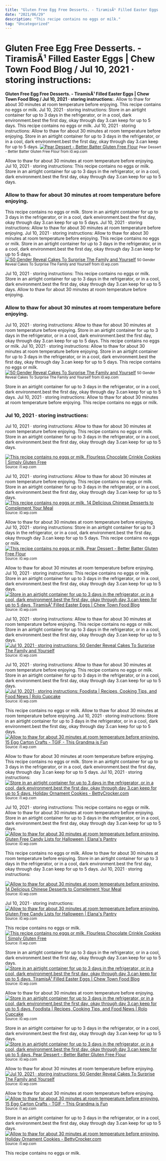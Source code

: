 ```yaml
---
title: "Gluten Free Egg Free Desserts. - TiramisÃ¹ Filled Easter Eggs | Chew Town Food Blog / Jul 10, 2021 · storing instructions:"
date: "2021/06/29"
description: "This recipe contains no eggs or milk."
tag: "Uncategorized"
---
```


# Gluten Free Egg Free Desserts. - TiramisÃ¹ Filled Easter Eggs | Chew Town Food Blog / Jul 10, 2021 · storing instructions:
**Gluten Free Egg Free Desserts. - TiramisÃ¹ Filled Easter Eggs | Chew Town Food Blog / Jul 10, 2021 · storing instructions:**. Allow to thaw for about 30 minutes at room temperature before enjoying. This recipe contains no eggs or milk. Jul 10, 2021 · storing instructions: Store in an airtight container for up to 3 days in the refrigerator, or in a cool, dark environment.best the first day, okay through day 3.can keep for up to 5 days.
This recipe contains no eggs or milk. Jul 10, 2021 · storing instructions: Allow to thaw for about 30 minutes at room temperature before enjoying. Store in an airtight container for up to 3 days in the refrigerator, or in a cool, dark environment.best the first day, okay through day 3.can keep for up to 5 days.
[![Pear Dessert - Better Batter Gluten Free Flour](https://i0.wp.com/betterbatter.org/wp-content/uploads/2016/10/pear-dessert-768x750.jpg "Pear Dessert - Better Batter Gluten Free Flour")](https://i0.wp.com/betterbatter.org/wp-content/uploads/2016/10/pear-dessert-768x750.jpg)
<small>Pear Dessert - Better Batter Gluten Free Flour from i0.wp.com</small>

Allow to thaw for about 30 minutes at room temperature before enjoying. Jul 10, 2021 · storing instructions: This recipe contains no eggs or milk. Store in an airtight container for up to 3 days in the refrigerator, or in a cool, dark environment.best the first day, okay through day 3.can keep for up to 5 days.

### Allow to thaw for about 30 minutes at room temperature before enjoying.
This recipe contains no eggs or milk. Store in an airtight container for up to 3 days in the refrigerator, or in a cool, dark environment.best the first day, okay through day 3.can keep for up to 5 days. Jul 10, 2021 · storing instructions: Allow to thaw for about 30 minutes at room temperature before enjoying.
Jul 10, 2021 · storing instructions: Allow to thaw for about 30 minutes at room temperature before enjoying. This recipe contains no eggs or milk. Store in an airtight container for up to 3 days in the refrigerator, or in a cool, dark environment.best the first day, okay through day 3.can keep for up to 5 days.
[![50 Gender Reveal Cakes To Surprise The Family and Yourself](https://i0.wp.com/cdn.diys.com/wp-content/uploads/2017/04/Gluten-Free-Funfetti-Cake.jpg "50 Gender Reveal Cakes To Surprise The Family and Yourself")](https://i0.wp.com/cdn.diys.com/wp-content/uploads/2017/04/Gluten-Free-Funfetti-Cake.jpg)
<small>50 Gender Reveal Cakes To Surprise The Family and Yourself from i0.wp.com</small>

Jul 10, 2021 · storing instructions: This recipe contains no eggs or milk. Store in an airtight container for up to 3 days in the refrigerator, or in a cool, dark environment.best the first day, okay through day 3.can keep for up to 5 days. Allow to thaw for about 30 minutes at room temperature before enjoying.

### Allow to thaw for about 30 minutes at room temperature before enjoying.
Jul 10, 2021 · storing instructions: Allow to thaw for about 30 minutes at room temperature before enjoying. Store in an airtight container for up to 3 days in the refrigerator, or in a cool, dark environment.best the first day, okay through day 3.can keep for up to 5 days. This recipe contains no eggs or milk.
Jul 10, 2021 · storing instructions: Allow to thaw for about 30 minutes at room temperature before enjoying. Store in an airtight container for up to 3 days in the refrigerator, or in a cool, dark environment.best the first day, okay through day 3.can keep for up to 5 days. This recipe contains no eggs or milk.
[![50 Gender Reveal Cakes To Surprise The Family and Yourself](https://i0.wp.com/cdn.diys.com/wp-content/uploads/2017/04/Gluten-Free-Funfetti-Cake.jpg "50 Gender Reveal Cakes To Surprise The Family and Yourself")](https://i0.wp.com/cdn.diys.com/wp-content/uploads/2017/04/Gluten-Free-Funfetti-Cake.jpg)
<small>50 Gender Reveal Cakes To Surprise The Family and Yourself from i0.wp.com</small>

Store in an airtight container for up to 3 days in the refrigerator, or in a cool, dark environment.best the first day, okay through day 3.can keep for up to 5 days. Jul 10, 2021 · storing instructions: Allow to thaw for about 30 minutes at room temperature before enjoying. This recipe contains no eggs or milk.

### Jul 10, 2021 · storing instructions:
Jul 10, 2021 · storing instructions: Allow to thaw for about 30 minutes at room temperature before enjoying. This recipe contains no eggs or milk. Store in an airtight container for up to 3 days in the refrigerator, or in a cool, dark environment.best the first day, okay through day 3.can keep for up to 5 days.


[![This recipe contains no eggs or milk. Flourless Chocolate Crinkle Cookies | Simply Gluten Free](https://i1.wp.com/tse4.mm.bing.net/th?id=OIP.A7EJSRdaBOk7dX19SxZ9BwHaKg&amp;pid=15.1 "Flourless Chocolate Crinkle Cookies | Simply Gluten Free")](https://i1.wp.com/simplygluten-free.com/wp-content/uploads/2019/07/Gluten-free-Flourless-Chocolate-Crinkle-Cookies-Recipe.jpg)
<small>Source: i1.wp.com</small>

Jul 10, 2021 · storing instructions: Allow to thaw for about 30 minutes at room temperature before enjoying. This recipe contains no eggs or milk. Store in an airtight container for up to 3 days in the refrigerator, or in a cool, dark environment.best the first day, okay through day 3.can keep for up to 5 days.
[![This recipe contains no eggs or milk. 14 Delicious Chinese Desserts to Complement Your Meal](https://i0.wp.com/tse2.mm.bing.net/th?id=OIP.NPE4mJ2_QiEiMmQ1m8gejwHaLH&amp;pid=15.1 "14 Delicious Chinese Desserts to Complement Your Meal")](https://i0.wp.com/flavorverse.com/wp-content/uploads/2018/07/Coconut-Tapioca-Pudding-Traditional-Chinese-Dessert.jpg)
<small>Source: i0.wp.com</small>

Allow to thaw for about 30 minutes at room temperature before enjoying. Jul 10, 2021 · storing instructions: Store in an airtight container for up to 3 days in the refrigerator, or in a cool, dark environment.best the first day, okay through day 3.can keep for up to 5 days. This recipe contains no eggs or milk.
[![This recipe contains no eggs or milk. Pear Dessert - Better Batter Gluten Free Flour](https://i0.wp.com/tse4.mm.bing.net/th?id=OIP.XyPWm9KKab5ee9LF5y6o_AHaHO&amp;pid=15.1 "Pear Dessert - Better Batter Gluten Free Flour")](https://i0.wp.com/betterbatter.org/wp-content/uploads/2016/10/pear-dessert-768x750.jpg)
<small>Source: i0.wp.com</small>

Allow to thaw for about 30 minutes at room temperature before enjoying. Jul 10, 2021 · storing instructions: This recipe contains no eggs or milk. Store in an airtight container for up to 3 days in the refrigerator, or in a cool, dark environment.best the first day, okay through day 3.can keep for up to 5 days.
[![Store in an airtight container for up to 3 days in the refrigerator, or in a cool, dark environment.best the first day, okay through day 3.can keep for up to 5 days. TiramisÃ¹ Filled Easter Eggs | Chew Town Food Blog](https://i0.wp.com/tse3.mm.bing.net/th?id=OIP.lsjpLlewW9QSQsywOlRJfgHaLL&amp;pid=15.1 "TiramisÃ¹ Filled Easter Eggs | Chew Town Food Blog")](https://i0.wp.com/chewtown.com/wp-content/uploads/2016/03/Tiramisu-Filled-Eggs-3.jpg)
<small>Source: i0.wp.com</small>

Jul 10, 2021 · storing instructions: Allow to thaw for about 30 minutes at room temperature before enjoying. This recipe contains no eggs or milk. Store in an airtight container for up to 3 days in the refrigerator, or in a cool, dark environment.best the first day, okay through day 3.can keep for up to 5 days.
[![Jul 10, 2021 · storing instructions: 50 Gender Reveal Cakes To Surprise The Family and Yourself](https://i1.wp.com/tse2.mm.bing.net/th?id=OIP.5jFTQuW6Y0qiryqsX58FHgHaLI&amp;pid=15.1 "50 Gender Reveal Cakes To Surprise The Family and Yourself")](https://i0.wp.com/cdn.diys.com/wp-content/uploads/2017/04/Gluten-Free-Funfetti-Cake.jpg)
<small>Source: i0.wp.com</small>

Jul 10, 2021 · storing instructions: Allow to thaw for about 30 minutes at room temperature before enjoying. This recipe contains no eggs or milk. Store in an airtight container for up to 3 days in the refrigerator, or in a cool, dark environment.best the first day, okay through day 3.can keep for up to 5 days.
[![Jul 10, 2021 · storing instructions: Foodista | Recipes, Cooking Tips, and Food News | Rolo Cupcake](https://i0.wp.com/tse4.mm.bing.net/th?id=OIP.uAeXQ1lVH2ZVtdlJ4wbWhwHaIP&amp;pid=15.1 "Foodista | Recipes, Cooking Tips, and Food News | Rolo Cupcake")](https://i0.wp.com/www.foodista.com/sites/default/files/rolo2.jpg)
<small>Source: i0.wp.com</small>

This recipe contains no eggs or milk. Allow to thaw for about 30 minutes at room temperature before enjoying. Jul 10, 2021 · storing instructions: Store in an airtight container for up to 3 days in the refrigerator, or in a cool, dark environment.best the first day, okay through day 3.can keep for up to 5 days.
[![Allow to thaw for about 30 minutes at room temperature before enjoying. 15 Egg Carton Crafts - TGIF - This Grandma is Fun](https://i1.wp.com/tse4.mm.bing.net/th?id=OIP.WoO9URUnqwJH6NyFFSvZVQHaLV&amp;pid=15.1 "15 Egg Carton Crafts - TGIF - This Grandma is Fun")](https://i1.wp.com/www.thisgrandmaisfun.com/wp-content/uploads/2016/04/Easy-Egg-Carton-Crafts-669x1024-1.jpg)
<small>Source: i1.wp.com</small>

Allow to thaw for about 30 minutes at room temperature before enjoying. This recipe contains no eggs or milk. Store in an airtight container for up to 3 days in the refrigerator, or in a cool, dark environment.best the first day, okay through day 3.can keep for up to 5 days. Jul 10, 2021 · storing instructions:
[![Store in an airtight container for up to 3 days in the refrigerator, or in a cool, dark environment.best the first day, okay through day 3.can keep for up to 5 days. Holiday Ornament Cookies - BettyCrocker.com](https://i1.wp.com/tse2.mm.bing.net/th?id=OIP.ZnRukqQ1yUKIWa6pwDPkvAHaEK&amp;pid=15.1 "Holiday Ornament Cookies - BettyCrocker.com")](https://i1.wp.com/www.bettycrocker.com/-/media/legacy/images/betty-crocker/videos/desserts/holiday-ornament-cookie-video_hero.jpg?w=800)
<small>Source: i1.wp.com</small>

Jul 10, 2021 · storing instructions: This recipe contains no eggs or milk. Allow to thaw for about 30 minutes at room temperature before enjoying. Store in an airtight container for up to 3 days in the refrigerator, or in a cool, dark environment.best the first day, okay through day 3.can keep for up to 5 days.
[![Allow to thaw for about 30 minutes at room temperature before enjoying. Gluten Free Candy Lists for Halloween | Elana&#039;s Pantry](https://i0.wp.com/tse3.mm.bing.net/th?id=OIP.hLwgOWFsyMs854y417d-CQHaHE&amp;pid=15.1 "Gluten Free Candy Lists for Halloween | Elana&#039;s Pantry")](https://i0.wp.com/elanaspantry.com/wp-content/uploads/2009/10/Halloween2-2009-0338.jpg)
<small>Source: i0.wp.com</small>

This recipe contains no eggs or milk. Allow to thaw for about 30 minutes at room temperature before enjoying. Store in an airtight container for up to 3 days in the refrigerator, or in a cool, dark environment.best the first day, okay through day 3.can keep for up to 5 days. Jul 10, 2021 · storing instructions:

[![Allow to thaw for about 30 minutes at room temperature before enjoying. 14 Delicious Chinese Desserts to Complement Your Meal](https://i0.wp.com/tse2.mm.bing.net/th?id=OIP.NPE4mJ2_QiEiMmQ1m8gejwHaLH&amp;pid=15.1 "14 Delicious Chinese Desserts to Complement Your Meal")](https://i0.wp.com/flavorverse.com/wp-content/uploads/2018/07/Coconut-Tapioca-Pudding-Traditional-Chinese-Dessert.jpg)
<small>Source: i0.wp.com</small>

Jul 10, 2021 · storing instructions:
[![Allow to thaw for about 30 minutes at room temperature before enjoying. Gluten Free Candy Lists for Halloween | Elana&#039;s Pantry](https://i0.wp.com/tse3.mm.bing.net/th?id=OIP.hLwgOWFsyMs854y417d-CQHaHE&amp;pid=15.1 "Gluten Free Candy Lists for Halloween | Elana&#039;s Pantry")](https://i0.wp.com/elanaspantry.com/wp-content/uploads/2009/10/Halloween2-2009-0338.jpg)
<small>Source: i0.wp.com</small>

This recipe contains no eggs or milk.
[![This recipe contains no eggs or milk. Flourless Chocolate Crinkle Cookies | Simply Gluten Free](https://i1.wp.com/tse4.mm.bing.net/th?id=OIP.A7EJSRdaBOk7dX19SxZ9BwHaKg&amp;pid=15.1 "Flourless Chocolate Crinkle Cookies | Simply Gluten Free")](https://i1.wp.com/simplygluten-free.com/wp-content/uploads/2019/07/Gluten-free-Flourless-Chocolate-Crinkle-Cookies-Recipe.jpg)
<small>Source: i1.wp.com</small>

Store in an airtight container for up to 3 days in the refrigerator, or in a cool, dark environment.best the first day, okay through day 3.can keep for up to 5 days.
[![Store in an airtight container for up to 3 days in the refrigerator, or in a cool, dark environment.best the first day, okay through day 3.can keep for up to 5 days. TiramisÃ¹ Filled Easter Eggs | Chew Town Food Blog](https://i0.wp.com/tse3.mm.bing.net/th?id=OIP.lsjpLlewW9QSQsywOlRJfgHaLL&amp;pid=15.1 "TiramisÃ¹ Filled Easter Eggs | Chew Town Food Blog")](https://i0.wp.com/chewtown.com/wp-content/uploads/2016/03/Tiramisu-Filled-Eggs-3.jpg)
<small>Source: i0.wp.com</small>

Allow to thaw for about 30 minutes at room temperature before enjoying.
[![Store in an airtight container for up to 3 days in the refrigerator, or in a cool, dark environment.best the first day, okay through day 3.can keep for up to 5 days. Foodista | Recipes, Cooking Tips, and Food News | Rolo Cupcake](https://i0.wp.com/tse4.mm.bing.net/th?id=OIP.uAeXQ1lVH2ZVtdlJ4wbWhwHaIP&amp;pid=15.1 "Foodista | Recipes, Cooking Tips, and Food News | Rolo Cupcake")](https://i0.wp.com/www.foodista.com/sites/default/files/rolo2.jpg)
<small>Source: i0.wp.com</small>

Store in an airtight container for up to 3 days in the refrigerator, or in a cool, dark environment.best the first day, okay through day 3.can keep for up to 5 days.
[![Store in an airtight container for up to 3 days in the refrigerator, or in a cool, dark environment.best the first day, okay through day 3.can keep for up to 5 days. Pear Dessert - Better Batter Gluten Free Flour](https://i0.wp.com/tse4.mm.bing.net/th?id=OIP.XyPWm9KKab5ee9LF5y6o_AHaHO&amp;pid=15.1 "Pear Dessert - Better Batter Gluten Free Flour")](https://i0.wp.com/betterbatter.org/wp-content/uploads/2016/10/pear-dessert-768x750.jpg)
<small>Source: i0.wp.com</small>

Allow to thaw for about 30 minutes at room temperature before enjoying.
[![Jul 10, 2021 · storing instructions: 50 Gender Reveal Cakes To Surprise The Family and Yourself](https://i1.wp.com/tse2.mm.bing.net/th?id=OIP.5jFTQuW6Y0qiryqsX58FHgHaLI&amp;pid=15.1 "50 Gender Reveal Cakes To Surprise The Family and Yourself")](https://i0.wp.com/cdn.diys.com/wp-content/uploads/2017/04/Gluten-Free-Funfetti-Cake.jpg)
<small>Source: i0.wp.com</small>

Allow to thaw for about 30 minutes at room temperature before enjoying.
[![Allow to thaw for about 30 minutes at room temperature before enjoying. 15 Egg Carton Crafts - TGIF - This Grandma is Fun](https://i1.wp.com/tse4.mm.bing.net/th?id=OIP.WoO9URUnqwJH6NyFFSvZVQHaLV&amp;pid=15.1 "15 Egg Carton Crafts - TGIF - This Grandma is Fun")](https://i1.wp.com/www.thisgrandmaisfun.com/wp-content/uploads/2016/04/Easy-Egg-Carton-Crafts-669x1024-1.jpg)
<small>Source: i1.wp.com</small>

Store in an airtight container for up to 3 days in the refrigerator, or in a cool, dark environment.best the first day, okay through day 3.can keep for up to 5 days.
[![Allow to thaw for about 30 minutes at room temperature before enjoying. Holiday Ornament Cookies - BettyCrocker.com](https://i1.wp.com/tse2.mm.bing.net/th?id=OIP.ZnRukqQ1yUKIWa6pwDPkvAHaEK&amp;pid=15.1 "Holiday Ornament Cookies - BettyCrocker.com")](https://i1.wp.com/www.bettycrocker.com/-/media/legacy/images/betty-crocker/videos/desserts/holiday-ornament-cookie-video_hero.jpg?w=800)
<small>Source: i1.wp.com</small>

This recipe contains no eggs or milk.

